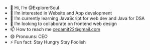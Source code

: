 - 👋 Hi, I’m @ExplorerSoul
- 👀 I’m interested in Website and App development
- 🌱 I’m currently learning JavaScript for web dev and Java for DSA
- 💞️ I’m looking to collaborate on frontend web design
- 📫 How to reach me ceoamit22@gmail.com
- 😄 Pronouns: CEO
- ⚡ Fun fact: Stay Hungry Stay Foolish

<!---
ExplorerSoul/ExplorerSoul is a ✨ special ✨ repository because its `README.md` (this file) appears on your GitHub profile.
You can click the Preview link to take a look at your changes.
--->
